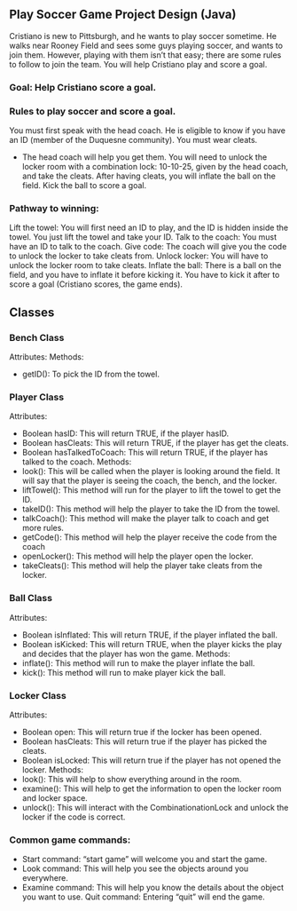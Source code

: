 ## Play Soccer Game Project Design (Java)

Cristiano is new to Pittsburgh, and he wants to play soccer sometime. He walks near Rooney Field and sees some guys playing soccer, and wants to join them. However, playing with them isn’t that easy; there are some rules to follow to join the team. You will help Cristiano play and score a goal.

### Goal: Help Cristiano score a goal.

### Rules to play soccer and score a goal.
You must first speak with the head coach. He is eligible to know if you have an ID (member of the Duquesne community).
You must wear cleats. 
- The head coach will help you get them.
You will need to unlock the locker room with a combination lock: 10-10-25, given by the head coach, and take the cleats.
After having cleats, you will inflate the ball on the field.
Kick the ball to score a goal.


### Pathway to winning:
Lift the towel: You will first need an ID to play, and the ID is hidden inside the towel. You just lift the towel and take your ID.
Talk to the coach: You must have an ID to talk to the coach.
Give code: The coach will give you the code to unlock the locker to take cleats from. 
Unlock locker: You will have to unlock the locker room to take cleats.
Inflate the ball: There is a ball on the field, and you have to inflate it before kicking it. You have to kick it after to score a goal (Cristiano scores, the game ends).



## Classes
### Bench Class
Attributes: 
Methods:
- getID(): To pick the ID from the towel.

### Player Class
Attributes:
- Boolean hasID: This will return TRUE, if the player hasID.
- Boolean hasCleats: This will return TRUE, if the player has get the cleats.
- Boolean hasTalkedToCoach: This will return TRUE, if the player has talked to the coach.
Methods:
- look(): This will be called when the player is looking around the field. It will say that the player is seeing the coach, the bench, and the locker.
- liftTowel(): This method will run for the player to lift the towel to get the ID.
- takeID(): This method will help the player to take the ID from the towel.
- talkCoach(): This method will make the player talk to coach and get more rules.
- getCode(): This method will help the player receive the code from the coach
- openLocker(): This method will help the player open the locker.
- takeCleats(): This method will help the player take cleats from the locker.

### Ball Class
Attributes:
- Boolean isInflated: This will return TRUE, if the player inflated the ball.
- Boolean isKicked: This will return TRUE, when the player kicks the play and decides that the player has won the game.
Methods:
- inflate(): This method will run to make the player inflate the ball.
- kick(): This method will run to make player kick the ball.

### Locker Class
Attributes: 
- Boolean open: This will return true if the locker has been opened.
- Boolean hasCleats: This will return true if the player has picked the cleats.
- Boolean isLocked: This will return true if the player has not opened the locker. 
Methods:
- look(): This will help to show everything around in the room.
- examine(): This will help to get the information to open the locker room and locker space.
- unlock(): This will interact with the CombinationationLock and unlock the locker if the code is correct.

### Common game commands:
- Start command: “start game” will welcome you and start the game.
- Look command: This will help you see the objects around you everywhere.
- Examine command: This will help you know the details about the object you want to use.
Quit command: Entering “quit” will end the game.
